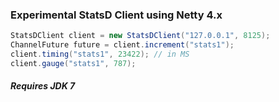 ### Experimental StatsD Client using Netty 4.x

``` java
StatsDClient client = new StatsDClient("127.0.0.1", 8125);
ChannelFuture future = client.increment("stats1");
client.timing("stats1", 23422); // in MS
client.gauge("stats1", 787);
```

##### Requires JDK 7
